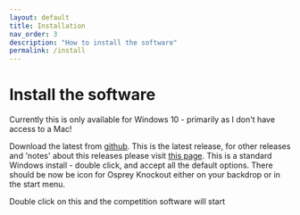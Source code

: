 ```yaml
---
layout: default
title: Installation
nav_order: 3
description: "How to install the software"
permalink: /install
---
```


# Install the software

Currently this is only available for Windows 10 - primarily as I don't have access to a Mac!

Download the latest from [github](https://github.com/osprey-photo/osprey-knockout/releases/download/v0.2/Osprey.Knockout-0.2.msi).  This is the latest release, for other releases and 'notes' about this releases please visit [this page](https://github.com/osprey-photo/osprey-knockout/releases/tag/v0.2). This is a standard Windows install - double click, and accept all the default options.
There should be now be icon for Osprey Knockout either on your backdrop or in the start menu. 

Double click on this and the competition software will start